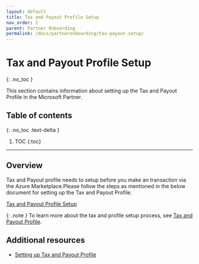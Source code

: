 ```yaml
---
layout: default
title: Tax and Payout Profile Setup
nav_order: 2
parent: Partner Onboarding
permalink: /docs/partneronboarding/tax-payout-setup/
---
```


# Tax and Payout Profile Setup
{: .no_toc }

This section contains information about setting up the Tax and Payout Profile in the Microsoft Partner.

## Table of contents
{: .no_toc .text-delta }

1. TOC
{:toc}

---

## Overview

Tax and Payout profile needs to setup before you make an transaction via the Azure Marketplace.Please follow the steps as mentioned in the below document for setting up the Tax and Payout Profile.

[Tax and Payout Profile Setup](/assets/docs/Tax%20&%20Payout%20Profile%20Setup.docx)

{: .note }
To learn more about the tax and profile setup process, see [Tax and Payout Profile](https://learn.microsoft.com/en-us/partner-center/incentives-create-and-manage-your-payout-and-tax-profiles).

## Additional resources

- [Setting up Tax and Payout Profile](https://learn.microsoft.com/en-us/partner-center/incentives-create-and-manage-your-payout-and-tax-profiles)
